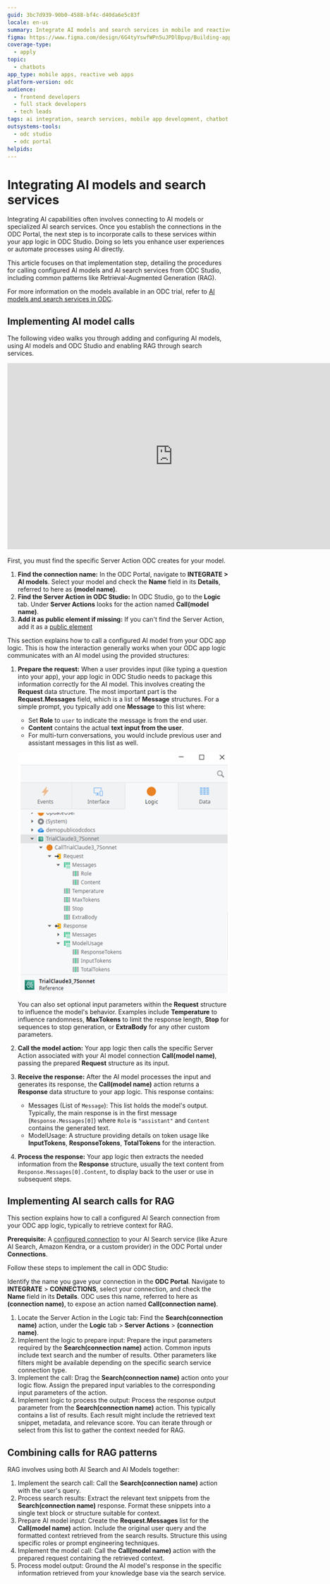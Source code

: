 ```yaml
---
guid: 3bc7d939-90b0-4588-bf4c-d40da6e5c83f
locale: en-us
summary: Integrate AI models and search services in mobile and reactive web apps using OutSystems Developer Cloud (ODC).
figma: https://www.figma.com/design/6G4tyYswfWPn5uJPDlBpvp/Building-apps?node-id=7387-413&p=f&t=qLWrpr4U9mwgQUkz-0
coverage-type:
  - apply
topic:
  - chatbots
app_type: mobile apps, reactive web apps
platform-version: odc
audience:
  - frontend developers
  - full stack developers
  - tech leads
tags: ai integration, search services, mobile app development, chatbot development, reactive web apps
outsystems-tools:
  - odc studio
  - odc portal
helpids:
---
```


# Integrating AI models and search services

Integrating AI capabilities often involves connecting to AI models or specialized AI search services. Once you establish the connections in the ODC Portal, the next step is to incorporate calls to these services within your app logic in ODC Studio. Doing so lets you enhance user experiences or automate processes using AI directly.

This article focuses on that implementation step, detailing the procedures for calling configured AI models and AI search services from ODC Studio, including common patterns like Retrieval-Augmented Generation (RAG).

<div class="info" markdown="1">

For more information on the models available in an ODC trial, refer to [AI models and search services in ODC](ai-models.md#trial).

</div>

## Implementing AI model calls

The following video walks you through adding and configuring AI models, using AI models and ODC Studio and enabling RAG through search services.

<iframe src="https://player.vimeo.com/video/1112003106" width="750" height="422" frameborder="0" allow="autoplay; fullscreen" allowfullscreen="">Video on how to implement AI model calls in your app logic.</iframe>

First, you must find the specific Server Action ODC creates for your model.

1. **Find the connection name:** In the ODC Portal, navigate to **INTEGRATE > AI models**. Select your model and check the **Name** field in its **Details**, referred to here as **(model name)**. 
1. **Find the Server Action in ODC Studio:** In ODC Studio, go to the **Logic** tab. Under **Server Actions** looks for the action named **Call(model name)**.
1. **Add it as public element if missing:** If you can't find the Server Action, add it as a [public element](../../app-architecture/reuse-elements.md#public-elements)

This section explains how to call a configured AI model from your ODC app logic. This is how the interaction generally works when your ODC app logic communicates with an AI model using the provided structures:

1. **Prepare the request:** When a user provides input (like typing a question into your app), your app logic in ODC Studio needs to package this information correctly for the AI model. This involves creating the **Request** data structure. The most important part is the **Request.Messages** field, which is a list of **Message** structures. For a simple prompt, you typically add one **Message** to this list where:
    * Set **Role** to `user` to indicate the message is from the end user.
    * **Content** contains the actual **text input from the user**.
    * For multi-turn conversations, you would include previous user and assistant messages in this list as well.

    ![ODC Studio interface showing the data structure for calling an AI model, including Request and Response fields.](images/ai-model-call-odcs.png "Data structure in a server action to call an AI model")

    You can also set optional input parameters within the **Request** structure to influence the model's behavior. Examples include **Temperature** to influence randomness, **MaxTokens** to limit the response length, **Stop** for sequences to stop generation, or **ExtraBody** for any other custom parameters.

1. **Call the model action:** Your app logic then calls the specific Server Action associated with your AI model connection **Call(model name)**, passing the prepared **Request** structure as its input.
1. **Receive the response:** After the AI model processes the input and generates its response, the **Call(model name)** action returns a **Response** data structure to your app logic. This response contains:
    * Messages (List of `Message`): This list holds the model's output. Typically, the main response is in the first message (`Response.Messages[0]`) where `Role` is `"assistant"` and `Content` contains the generated text.
    * ModelUsage: A structure providing details on token usage like **InputTokens**, **ResponseTokens**, **TotalTokens** for the interaction.
1. **Process the response:** Your app logic then extracts the needed information from the **Response** structure, usually the text content from `Response.Messages[0].Content`, to display back to the user or use in subsequent steps.

## Implementing AI search calls for RAG

This section explains how to call a configured AI Search connection from your ODC app logic, typically to retrieve context for RAG.

**Prerequisite:** A [configured connection](add-ai-search-services.md#add-a-search-service) to your AI Search service (like Azure AI Search, Amazon Kendra, or a custom provider) in the ODC Portal under **Connections**.

Follow these steps to implement the call in ODC Studio:

Identify the name you gave your connection in the **ODC Portal**. Navigate to **INTEGRATE** > **CONNECTIONS**, select your connection, and check the **Name** field in its **Details**. ODC uses this name, referred to here as **(connection name)**, to expose an action named **Call(connection name)**.

1. Locate the Server Action in the Logic tab: Find the **Search(connection name)** action, under the **Logic** tab > **Server Actions** > **(connection name)**.
1. Implement the logic to prepare input: Prepare the input parameters required by the **Search(connection name)** action. Common inputs include text search and the number of results. Other parameters like filters might be available depending on the specific search service connection type.
1. Implement the call: Drag the **Search(connection name)** action onto your logic flow. Assign the prepared input variables to the corresponding input parameters of the action.  
1. Implement logic to process the output: Process the response output parameter from the **Search(connection name)** action. This typically contains a list of results. Each result might include the retrieved text snippet, metadata, and relevance score. You can iterate through or select from this list to gather the context needed for RAG.

## Combining calls for RAG patterns

RAG involves using both AI Search and AI Models together:

1. Implement the search call: Call the **Search(connection name)** action with the user's query.  
1. Process search results: Extract the relevant text snippets from the **Search(connection name)** response. Format these snippets into a single text block or structure suitable for context.  
1. Prepare AI model input: Create the **Request.Messages** list for the **Call(model name)** action. Include the original user query and the formatted context retrieved from the search results. Structure this using specific roles or prompt engineering techniques.  
1. Implement the model call: Call the **Call(model name)** action with the prepared request containing the retrieved context.  
1. Process model output: Ground the AI model's response in the specific information retrieved from your knowledge base via the search service.
